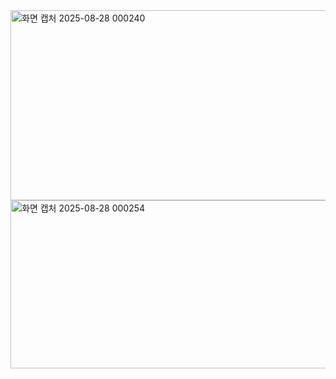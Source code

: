 
<img width="1882" height="304" alt="화면 캡처 2025-08-28 000240" src="https://github.com/user-attachments/assets/fdfc3a0f-bff8-40ad-a52b-b36b06003d2c" />
<img width="1911" height="269" alt="화면 캡처 2025-08-28 000254" src="https://github.com/user-attachments/assets/4349d3b4-24fa-40ec-8545-90d9e3d17329" />
